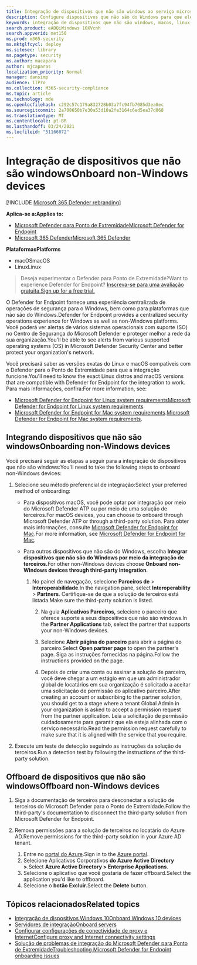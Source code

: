```yaml
---
title: Integração de dispositivos que não são windows ao serviço microsoft defender para ponto de extremidade
description: Configure dispositivos que não são do Windows para que eles possam enviar dados do sensor para o serviço microsoft Defender ATP.
keywords: integração de dispositivos que não são windows, macos, linux, gerenciamento de dispositivos, configurar dispositivos Windows ATP, configurar o Microsoft Defender para dispositivos de ponto de extremidade
search.product: eADQiWindows 10XVcnh
search.appverid: met150
ms.prod: m365-security
ms.mktglfcycl: deploy
ms.sitesec: library
ms.pagetype: security
ms.author: macapara
author: mjcaparas
localization_priority: Normal
manager: dansimp
audience: ITPro
ms.collection: M365-security-compliance
ms.topic: article
ms.technology: mde
ms.openlocfilehash: c292c57c179a832728b03a7fc94fb7085d3ea0ec
ms.sourcegitcommit: 2a708650b7e30a53d10a2fe3164c6ed5ea37d868
ms.translationtype: MT
ms.contentlocale: pt-BR
ms.lasthandoff: 03/24/2021
ms.locfileid: "51166072"
---
```

# <a name="onboard-non-windows-devices"></a><span data-ttu-id="cb390-104">Integração de dispositivos que não são windows</span><span class="sxs-lookup"><span data-stu-id="cb390-104">Onboard non-Windows devices</span></span>

[!INCLUDE [Microsoft 365 Defender rebranding](../../includes/microsoft-defender.md)]


<span data-ttu-id="cb390-105">**Aplica-se a:**</span><span class="sxs-lookup"><span data-stu-id="cb390-105">**Applies to:**</span></span>
- [<span data-ttu-id="cb390-106">Microsoft Defender para Ponto de Extremidade</span><span class="sxs-lookup"><span data-stu-id="cb390-106">Microsoft Defender for Endpoint</span></span>](https://go.microsoft.com/fwlink/p/?linkid=2154037)
- [<span data-ttu-id="cb390-107">Microsoft 365 Defender</span><span class="sxs-lookup"><span data-stu-id="cb390-107">Microsoft 365 Defender</span></span>](https://go.microsoft.com/fwlink/?linkid=2118804)

<span data-ttu-id="cb390-108">**Plataformas**</span><span class="sxs-lookup"><span data-stu-id="cb390-108">**Platforms**</span></span>
- <span data-ttu-id="cb390-109">macOS</span><span class="sxs-lookup"><span data-stu-id="cb390-109">macOS</span></span>
- <span data-ttu-id="cb390-110">Linux</span><span class="sxs-lookup"><span data-stu-id="cb390-110">Linux</span></span>

><span data-ttu-id="cb390-111">Deseja experimentar o Defender para Ponto de Extremidade?</span><span class="sxs-lookup"><span data-stu-id="cb390-111">Want to experience Defender for Endpoint?</span></span> [<span data-ttu-id="cb390-112">Inscreva-se para uma avaliação gratuita.</span><span class="sxs-lookup"><span data-stu-id="cb390-112">Sign up for a free trial.</span></span>](https://www.microsoft.com/microsoft-365/windows/microsoft-defender-atp?ocid=docs-wdatp-nonwindows-abovefoldlink) 

<span data-ttu-id="cb390-113">O Defender for Endpoint fornece uma experiência centralizada de operações de segurança para o Windows, bem como para plataformas que não são do Windows.</span><span class="sxs-lookup"><span data-stu-id="cb390-113">Defender for Endpoint provides a centralized security operations experience for Windows as well as non-Windows platforms.</span></span> <span data-ttu-id="cb390-114">Você poderá ver alertas de vários sistemas operacionais com suporte (SO) no Centro de Segurança do Microsoft Defender e proteger melhor a rede da sua organização.</span><span class="sxs-lookup"><span data-stu-id="cb390-114">You'll be able to see alerts from various supported operating systems (OS) in Microsoft Defender Security Center and better protect your organization's network.</span></span> 

<span data-ttu-id="cb390-115">Você precisará saber as versões exatas do Linux e macOS compatíveis com o Defender para o Ponto de Extremidade para que a integração funcione.</span><span class="sxs-lookup"><span data-stu-id="cb390-115">You'll need to know the exact Linux distros and macOS versions that are compatible with Defender for Endpoint for the integration to work.</span></span> <span data-ttu-id="cb390-116">Para mais informações, confira:</span><span class="sxs-lookup"><span data-stu-id="cb390-116">For more information, see:</span></span>
- [<span data-ttu-id="cb390-117">Microsoft Defender for Endpoint for Linux system requirements</span><span class="sxs-lookup"><span data-stu-id="cb390-117">Microsoft Defender for Endpoint for Linux system requirements</span></span>](microsoft-defender-endpoint-linux.md#system-requirements)  
- <span data-ttu-id="cb390-118">[Microsoft Defender for Endpoint for Mac system requirements](microsoft-defender-endpoint-mac.md#system-requirements).</span><span class="sxs-lookup"><span data-stu-id="cb390-118">[Microsoft Defender for Endpoint for Mac system requirements](microsoft-defender-endpoint-mac.md#system-requirements).</span></span>

## <a name="onboarding-non-windows-devices"></a><span data-ttu-id="cb390-119">Integrando dispositivos que não são windows</span><span class="sxs-lookup"><span data-stu-id="cb390-119">Onboarding non-Windows devices</span></span>
<span data-ttu-id="cb390-120">Você precisará seguir as etapas a seguir para a integração de dispositivos que não são windows:</span><span class="sxs-lookup"><span data-stu-id="cb390-120">You'll need to take the following steps to onboard non-Windows devices:</span></span>
1. <span data-ttu-id="cb390-121">Selecione seu método preferencial de integração:</span><span class="sxs-lookup"><span data-stu-id="cb390-121">Select your preferred method of onboarding:</span></span>

   - <span data-ttu-id="cb390-122">Para dispositivos macOS, você pode optar por integração por meio do Microsoft Defender ATP ou por meio de uma solução de terceiros.</span><span class="sxs-lookup"><span data-stu-id="cb390-122">For macOS devices, you can choose to onboard through Microsoft Defender ATP or through a third-party solution.</span></span> <span data-ttu-id="cb390-123">Para obter mais informações, consulte [Microsoft Defender for Endpoint for Mac](https://docs.microsoft.com/microsoft-365/security/defender-endpoint/microsoft-defender-atp-mac).</span><span class="sxs-lookup"><span data-stu-id="cb390-123">For more information, see [Microsoft Defender for Endpoint for Mac](https://docs.microsoft.com/microsoft-365/security/defender-endpoint/microsoft-defender-atp-mac).</span></span>
   - <span data-ttu-id="cb390-124">Para outros dispositivos que não são do Windows, escolha **Integrar dispositivos que não são do Windows por meio da integração de terceiros.**</span><span class="sxs-lookup"><span data-stu-id="cb390-124">For other non-Windows devices choose **Onboard non-Windows devices through third-party integration**.</span></span>   
       
     1. <span data-ttu-id="cb390-125">No painel de navegação, selecione **Parceiros de**  >  **Interoperabilidade**.</span><span class="sxs-lookup"><span data-stu-id="cb390-125">In the navigation pane, select **Interoperability** > **Partners**.</span></span> <span data-ttu-id="cb390-126">Certifique-se de que a solução de terceiros está listada.</span><span class="sxs-lookup"><span data-stu-id="cb390-126">Make sure the third-party solution is listed.</span></span>

        2. <span data-ttu-id="cb390-127">Na guia **Aplicativos Parceiros,** selecione o parceiro que oferece suporte a seus dispositivos que não são windows.</span><span class="sxs-lookup"><span data-stu-id="cb390-127">In the **Partner Applications** tab, select the partner that supports your non-Windows devices.</span></span>

        3. <span data-ttu-id="cb390-128">Selecione **Abrir página do parceiro** para abrir a página do parceiro.</span><span class="sxs-lookup"><span data-stu-id="cb390-128">Select **Open partner page** to open the partner's page.</span></span> <span data-ttu-id="cb390-129">Siga as instruções fornecidas na página.</span><span class="sxs-lookup"><span data-stu-id="cb390-129">Follow the instructions provided on the page.</span></span>

        4. <span data-ttu-id="cb390-130">Depois de criar uma conta ou assinar a solução de parceiro, você deve chegar a um estágio em que um administrador global de locatários em sua organização é solicitado a aceitar uma solicitação de permissão do aplicativo parceiro.</span><span class="sxs-lookup"><span data-stu-id="cb390-130">After creating an account or subscribing to the partner solution, you should get to a stage where a tenant Global Admin in your organization is asked to accept a permission request from the partner application.</span></span> <span data-ttu-id="cb390-131">Leia a solicitação de permissão cuidadosamente para garantir que ela esteja alinhada com o serviço necessário.</span><span class="sxs-lookup"><span data-stu-id="cb390-131">Read the permission request carefully to make sure that it is aligned with the service that you require.</span></span> 

        
2. <span data-ttu-id="cb390-132">Execute um teste de detecção seguindo as instruções da solução de terceiros.</span><span class="sxs-lookup"><span data-stu-id="cb390-132">Run a detection test by following the instructions of the third-party solution.</span></span>

## <a name="offboard-non-windows-devices"></a><span data-ttu-id="cb390-133">Offboard de dispositivos que não são windows</span><span class="sxs-lookup"><span data-stu-id="cb390-133">Offboard non-Windows devices</span></span>

1. <span data-ttu-id="cb390-134">Siga a documentação de terceiros para desconectar a solução de terceiros do Microsoft Defender para o Ponto de Extremidade.</span><span class="sxs-lookup"><span data-stu-id="cb390-134">Follow the third-party's documentation to disconnect the third-party solution from Microsoft Defender for Endpoint.</span></span>

2. <span data-ttu-id="cb390-135">Remova permissões para a solução de terceiros no locatário do Azure AD.</span><span class="sxs-lookup"><span data-stu-id="cb390-135">Remove permissions for the third-party solution in your Azure AD tenant.</span></span>
   1. <span data-ttu-id="cb390-136">Entre no [portal do Azure](https://portal.azure.com).</span><span class="sxs-lookup"><span data-stu-id="cb390-136">Sign in to the [Azure portal](https://portal.azure.com).</span></span>
   2. <span data-ttu-id="cb390-137">Selecione Aplicativos Corporativos **do Azure Active Directory >**.</span><span class="sxs-lookup"><span data-stu-id="cb390-137">Select **Azure Active Directory > Enterprise Applications**.</span></span>
   3. <span data-ttu-id="cb390-138">Selecione o aplicativo que você gostaria de fazer offboard.</span><span class="sxs-lookup"><span data-stu-id="cb390-138">Select the application you'd like to offboard.</span></span>
   4. <span data-ttu-id="cb390-139">Selecione o **botão Excluir.**</span><span class="sxs-lookup"><span data-stu-id="cb390-139">Select the **Delete** button.</span></span>


## <a name="related-topics"></a><span data-ttu-id="cb390-140">Tópicos relacionados</span><span class="sxs-lookup"><span data-stu-id="cb390-140">Related topics</span></span>
- [<span data-ttu-id="cb390-141">Integração de dispositivos Windows 10</span><span class="sxs-lookup"><span data-stu-id="cb390-141">Onboard Windows 10 devices</span></span>](configure-endpoints.md)
- [<span data-ttu-id="cb390-142">Servidores de integração</span><span class="sxs-lookup"><span data-stu-id="cb390-142">Onboard servers</span></span>](configure-server-endpoints.md)
- [<span data-ttu-id="cb390-143">Configurar configurações de conectividade de proxy e Internet</span><span class="sxs-lookup"><span data-stu-id="cb390-143">Configure proxy and Internet connectivity settings</span></span>](configure-proxy-internet.md)
- [<span data-ttu-id="cb390-144">Solução de problemas de integração do Microsoft Defender para Ponto de Extremidade</span><span class="sxs-lookup"><span data-stu-id="cb390-144">Troubleshooting Microsoft Defender for Endpoint onboarding issues</span></span>](troubleshoot-onboarding.md)
